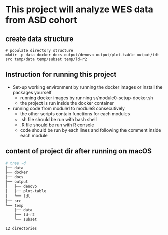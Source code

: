 # This project will analyze WES data from ASD cohort

## create data structure
```
# populate directory structure
mkdir -p data docker docs output/denovo output/plot-table output/tdt src temp/data temp/subset temp/ld-r2
```

## Instruction for running this project

* Set-up working environment by running the docker images or install the packages yourself
    * running docker images by running sr/module0-setup-docker.sh
    * the project is run inside the docker container
* running code from module1 to module8 consecutively
    * the other scripts contain functions for each modules
    * .sh file should be run with bash shell
    * .R file should be run with R console
    * code should be run by each lines and following the comment inside each module

## content of project dir after running on macOS
```bash
# tree -d
├── data
├── docker
├── docs
├── output
│   ├── denovo
│   ├── plot-table
│   └── tdt
├── src
└── temp
    ├── data
    ├── ld-r2
    └── subset

12 directories
```
